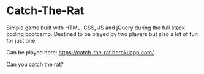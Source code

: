 # Catch-The-Rat

Simple game built with HTML, CSS, JS and jQuery during the full stack coding bootcamp.
Destined to be played by two players but also a lot of fun for just one.

Can be played here: https://catch-the-rat.herokuapp.com/

Can you catch the rat?
